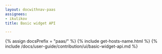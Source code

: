 ```yaml
---
layout: docwithnav-paas
assignees:
- ikulikov
title: Basic widget API

---
```


{% assign docsPrefix = "paas/" %}
{% include get-hosts-name.html %}
{% include /docs/user-guide/contribution/ui/basic-widget-api.md %}